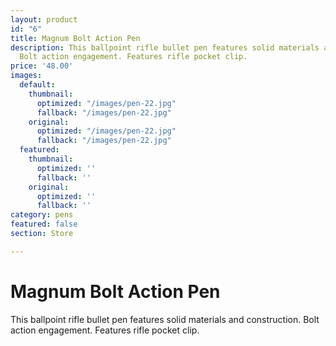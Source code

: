 ```yaml
---
layout: product
id: "6"
title: Magnum Bolt Action Pen
description: This ballpoint rifle bullet pen features solid materials and construction.
  Bolt action engagement. Features rifle pocket clip.
price: '48.00'
images:
  default:
    thumbnail:
      optimized: "/images/pen-22.jpg"
      fallback: "/images/pen-22.jpg"
    original:
      optimized: "/images/pen-22.jpg"
      fallback: "/images/pen-22.jpg"
  featured:
    thumbnail:
      optimized: ''
      fallback: ''
    original:
      optimized: ''
      fallback: ''
category: pens
featured: false
section: Store

---
```

# Magnum Bolt Action Pen

This ballpoint rifle bullet pen features solid materials and construction. Bolt action engagement. Features rifle pocket clip.